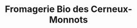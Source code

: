 ---
title: "Fromagerie Bio des Cerneux-Monnots"
url: /bonnetage/fromagerie-bio-des-cerneux-monnots/
shop: fromage
---